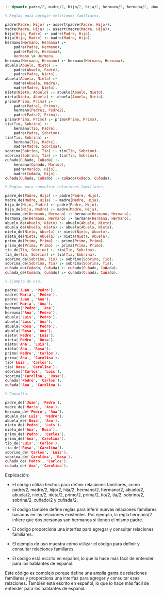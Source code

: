 ```prolog
:- dynamic padre/2, madre/2, hijo/2, hija/2, hermano/2, hermana/2, abuelo/2, abuela/2, nieto/2, nieta/2, primo/2, prima/2, tio/2, tia/2, sobrino/2, sobrina/2, cuñado/2, cuñada/2.

% Reglas para agregar relaciones familiares.

padre(Padre, Hijo) :- assert(padre(Padre, Hijo)).
madre(Madre, Hija) :- assert(madre(Madre, Hija)).
hijo(Hijo, Padre) :- padre(Padre, Hijo).
hija(Hija, Madre) :- madre(Madre, Hija).
hermano(Hermano, Hermana) :-
    padre(Padre, Hermano),
    padre(Padre, Hermana),
    Hermano \= Hermana.
hermana(Hermana, Hermano) :- hermano(Hermano, Hermana).
abuelo(Abuelo, Nieto) :-
    padre(Abuelo, Padre),
    padre(Padre, Nieto).
abuela(Abuela, Nieta) :-
    madre(Abuela, Madre),
    madre(Madre, Nieta).
nieto(Nieto, Abuelo) :- abuelo(Abuelo, Nieto).
nieta(Nieta, Abuela) :- abuela(Abuela, Nieta).
primo(Primo, Prima) :-
    padre(Padre1, Primo),
    hermano(Padre1, Padre2),
    padre(Padre2, Prima).
prima(Prima, Primo) :- primo(Primo, Prima).
tio(Tio, Sobrino) :-
    hermano(Tio, Padre),
    padre(Padre, Sobrino).
tia(Tia, Sobrina) :-
    hermana(Tia, Madre),
    madre(Madre, Sobrina).
sobrino(Sobrino, Tio) :- tio(Tio, Sobrino).
sobrina(Sobrina, Tia) :- tia(Tia, Sobrina).
cuñado(Cuñado, Cuñada) :-
    hermano(Cuñado, Marido),
    padre(Marido, Hijo),
    madre(Cuñada, Hijo).
cuñada(Cuñada, Cuñado) :- cuñado(Cuñado, Cuñada).

% Reglas para consultar relaciones familiares.

padre_de(Padre, Hijo) :- padre(Padre, Hijo).
madre_de(Madre, Hija) :- madre(Madre, Hija).
hijo_de(Hijo, Padre) :- padre(Padre, Hijo).
hija_de(Hija, Madre) :- madre(Madre, Hija).
hermano_de(Hermano, Hermana) :- hermano(Hermano, Hermana).
hermana_de(Hermana, Hermano) :- hermana(Hermana, Hermano).
abuelo_de(Abuelo, Nieto) :- abuelo(Abuelo, Nieto).
abuela_de(Abuela, Nieta) :- abuela(Abuela, Nieta).
nieto_de(Nieto, Abuelo) :- nieto(Nieto, Abuelo).
nieta_de(Nieta, Abuela) :- nieta(Nieta, Abuela).
primo_de(Primo, Prima) :- primo(Primo, Prima).
prima_de(Prima, Primo) :- prima(Prima, Primo).
tio_de(Tio, Sobrino) :- tio(Tio, Sobrino).
tia_de(Tia, Sobrina) :- tia(Tia, Sobrina).
sobrino_de(Sobrino, Tio) :- sobrino(Sobrino, Tio).
sobrina_de(Sobrina, Tia) :- sobrina(Sobrina, Tia).
cuñado_de(Cuñado, Cuñada) :- cuñado(Cuñado, Cuñada).
cuñada_de(Cuñada, Cuñado) :- cuñada(Cuñada, Cuñado).

% Ejemplo de uso.

padre('Juan', 'Pedro').
madre('María', 'Pedro').
padre('Juan', 'Ana').
madre('María', 'Ana').
hermano('Pedro', 'Ana').
hermana('Ana', 'Pedro').
abuelo('Luis', 'Pedro').
abuelo('Luis', 'Ana').
abuela('Rosa', 'Pedro').
abuela('Rosa', 'Ana').
nieto('Pedro', 'Luis').
nieta('Pedro', 'Rosa').
nieto('Ana', 'Luis').
nieta('Ana', 'Rosa').
primo('Pedro', 'Carlos').
prima('Ana', 'Carolina').
tio('Luis', 'Carlos').
tia('Rosa', 'Carolina').
sobrino('Carlos', 'Luis').
sobrina('Carolina', 'Rosa').
cuñado('Pedro', 'Carlos').
cuñada('Ana', 'Carolina').

% Consulta.

padre_de('Juan', 'Pedro').
madre_de('María', 'Ana').
hermano_de('Pedro', 'Ana').
abuelo_de('Luis', 'Pedro').
abuela_de('Rosa', 'Ana').
nieto_de('Pedro', 'Luis').
nieta_de('Ana', 'Rosa').
primo_de('Pedro', 'Carlos').
prima_de('Ana', 'Carolina').
tio_de('Luis', 'Carlos').
tia_de('Rosa', 'Carolina').
sobrino_de('Carlos', 'Luis').
sobrina_de('Carolina', 'Rosa').
cuñado_de('Pedro', 'Carlos').
cuñada_de('Ana', 'Carolina').
```

Explicación:

- El código utiliza hechos para definir relaciones familiares, como padre/2, madre/2, hijo/2, hija/2, hermano/2, hermana/2, abuelo/2, abuela/2, nieto/2, nieta/2, primo/2, prima/2, tio/2, tia/2, sobrino/2, sobrina/2, cuñado/2 y cuñada/2.


- El código también define reglas para inferir nuevas relaciones familiares basadas en las relaciones existentes. Por ejemplo, la regla hermano/2 infiere que dos personas son hermanos si tienen el mismo padre.


- El código proporciona una interfaz para agregar y consultar relaciones familiares.


- El ejemplo de uso muestra cómo utilizar el código para definir y consultar relaciones familiares.


- El código está escrito en español, lo que lo hace más fácil de entender para los hablantes de español.


Este código es complejo porque define una amplia gama de relaciones familiares y proporciona una interfaz para agregar y consultar esas relaciones. También está escrito en español, lo que lo hace más fácil de entender para los hablantes de español.
